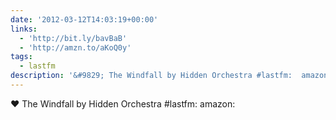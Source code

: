 ```yaml
---
date: '2012-03-12T14:03:19+00:00'
links:
  - 'http://bit.ly/bavBaB'
  - 'http://amzn.to/aKoQ0y'
tags:
  - lastfm
description: '&#9829; The Windfall by Hidden Orchestra #lastfm:  amazon: '
---
```

&#9829; The Windfall by Hidden Orchestra #lastfm:  amazon: 
